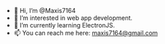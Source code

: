 - 👋 Hi, I’m @Maxis7164
- 👀 I’m interested in web app development.
- 🌱 I’m currently learning ElectronJS.
- 📫 You can reach me here: maxis7164@gmail.com

<!---
Maxis7164/Maxis7164 is a ✨ special ✨ repository because its `README.md` (this file) appears on your GitHub profile.
You can click the Preview link to take a look at your changes.
--->
